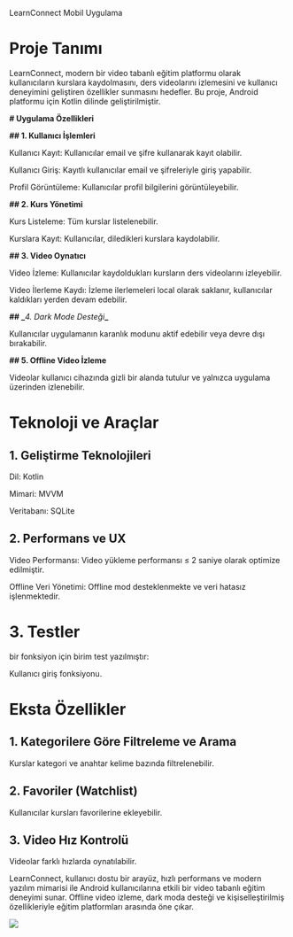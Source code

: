 LearnConnect Mobil Uygulama

# **Proje Tanımı**

LearnConnect, modern bir video tabanlı eğitim platformu olarak kullanıcıların kurslara kaydolmasını, ders videolarını izlemesini ve kullanıcı deneyimini geliştiren özellikler sunmasını hedefler. Bu proje, Android platformu için Kotlin dilinde geliştirilmiştir.

**# Uygulama Özellikleri**

**## **1. Kullanıcı İşlemleri****

Kullanıcı Kayıt: Kullanıcılar email ve şifre kullanarak kayıt olabilir.

Kullanıcı Giriş: Kayıtlı kullanıcılar email ve şifreleriyle giriş yapabilir.

Profil Görüntüleme: Kullanıcılar profil bilgilerini görüntüleyebilir.

**## **2. Kurs Yönetimi****

Kurs Listeleme: Tüm kurslar listelenebilir.

Kurslara Kayıt: Kullanıcılar, diledikleri kurslara kaydolabilir.

**## **3. Video Oynatıcı****

Video İzleme: Kullanıcılar kaydoldukları kursların ders videolarını izleyebilir.

Video İlerleme Kaydı: İzleme ilerlemeleri local olarak saklanır, kullanıcılar kaldıkları yerden devam edebilir.

**## _**_4. Dark Mode Desteği_**_**

Kullanıcılar uygulamanın karanlık modunu aktif edebilir veya devre dışı bırakabilir.

**## **5. Offline Video İzleme****

Videolar kullanıcı cihazında gizli bir alanda tutulur ve yalnızca uygulama üzerinden izlenebilir.

# **Teknoloji ve Araçlar**

## **1. Geliştirme Teknolojileri**

Dil: Kotlin

Mimari: MVVM 

Veritabanı: SQLite 

## **2. Performans ve UX**

Video Performansı: Video yükleme performansı ≤ 2 saniye olarak optimize edilmiştir.

Offline Veri Yönetimi: Offline mod desteklenmekte ve veri hatasız işlenmektedir.

# **3. Testler**

bir fonksiyon için birim test yazılmıştır:

Kullanıcı giriş fonksiyonu.

# **Eksta Özellikler**

## **1. Kategorilere Göre Filtreleme ve Arama**

Kurslar kategori ve anahtar kelime bazında filtrelenebilir.

## **2. Favoriler (Watchlist)**

Kullanıcılar kursları favorilerine ekleyebilir.

## **3. Video Hız Kontrolü**

Videolar farklı hızlarda  oynatılabilir.


LearnConnect, kullanıcı dostu bir arayüz, hızlı performans ve modern yazılım mimarisi ile Android kullanıcılarına etkili bir video tabanlı eğitim deneyimi sunar. Offline video izleme, dark moda desteği ve kişiselleştirilmiş özellikleriyle eğitim platformları arasında öne çıkar.

![](C:\Users\hasan\AndroidStudioProjects\LearnConnect\ss\Screenshot_20241211_110457.png)
